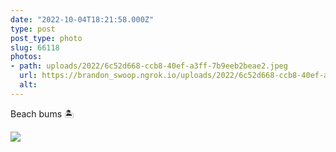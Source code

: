 ```yaml
---
date: "2022-10-04T18:21:58.000Z"
type: post 
post_type: photo
slug: 66118
photos: 
- path: uploads/2022/6c52d668-ccb8-40ef-a3ff-7b9eeb2beae2.jpeg
  url: https://brandon_swoop.ngrok.io/uploads/2022/6c52d668-ccb8-40ef-a3ff-7b9eeb2beae2.jpeg
  alt: 
---
```

Beach bums 🏝️


![](/uploads/2022/6c52d668-ccb8-40ef-a3ff-7b9eeb2beae2.jpeg)
